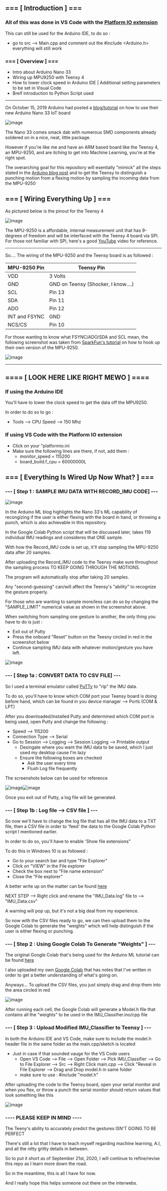 ## === [ Introduction ] === 

### All of this was done in VS Code with the [Platform IO extension](https://platformio.org/platformio-ide)

This can still be used for the Arduino IDE, to do so :
 * go to src --> Main.cpp and comment out the #include <Arduino.h> everything will still work

### === [ Overview ] ===
* Intro about Arduino Nano 33
* Wiring up MPU9250 with Teensy 4
* How to lower clock speed in Arduino IDE | Additional setting parameters to be set in Visual Code
* Breif introduction to Python Script used

 -----------
 
On October 15, 2019 Arduino had posted a [blog/tutorial](https://blog.arduino.cc/2019/10/15/get-started-with-machine-learning-on-arduino/) on how to use their new Arduino Nano 33 IoT board
 
![image](https://user-images.githubusercontent.com/39348633/93692108-9dfecc00-fab4-11ea-9ec8-d777d6c8ebf8.png)
 
The Nano 33 comes smack dab with numerous SMD components already soldered on in a nice, neat, little package.
 
However if you're like me and have an ARM based board like the Teensy 4, an MPU-9250, and are itching to get into Machine Learning, you're at the right spot.
 
The overarching goal for this repository will esentially "mimick" all the steps stated in the [Arduino blog post](https://blog.arduino.cc/2019/10/15/get-started-with-machine-learning-on-arduino/)
and to get the Teensy to distinguish a punching motion from a flexing motion by sampling the incoming data from the MPU-9250
 
## === [ Wiring Everything Up ] === 
 
As pictured below is the pinout for the Teensy 4
 
![image](https://user-images.githubusercontent.com/39348633/93692469-4f9ffc00-fab9-11ea-92a1-0242fd0c7c85.png)
 
The MPU-9250 is a affordable, internal measurement unit that has 9-degrees of freedom and will be interfaced with the Teensy 4 board via SPI. For those not familiar with SPI, here's a good [YouTube](https://www.youtube.com/watch?v=fvOAbDMzoks&ab_channel=GreatScott%21) video for reference.
 
-----------

So.... The wiring of the MPU-9250 and the Teensy board is as followed : 
 
MPU-9250 Pin | Teensy Pin 
------------ | ------------
VDD | 3 Volts
GND | GND on Teensy (Shocker, I know....)
SCL | Pin 13
SDA | Pin 11
ADO | Pin 12
INT and FSYNC | GND
NCS/CS | Pin 10
 
For those wanting to know what FSYNC/ADO/SDA and SCL mean, the following screenshot was taken from [SparkFun's tutorial](https://learn.sparkfun.com/tutorials/mpu-9250-hookup-guide/all) on how to hook up their own version of the MPU-9250.
 
![image](https://user-images.githubusercontent.com/39348633/93692709-07cea400-fabc-11ea-8405-e53f344fe765.png)
 
-----------
 
 ## ==== [ LOOK HERE LIKE RIGHT MEWO ] ====
 
 ### If using the Arduino IDE
 
 You'll have to lower the clock speed to get the data off the MPU9250.
 
 In order to do so to go :
 
  * Tools --> CPU Speed --> 150 Mhz
  
 ### If using VS Code with the Platform IO extension
 
 * Click on your "platformio.ini
 * Make sure the following lines are there, if not, add them :
   * monitor_speed = 115200
   * board_build.f_cpu = 60000000L
 
## === [ Everything Is Wired Up Now What? ] ===

### --- [ Step 1 : SAMPLE IMU DATA WITH RECORD_IMU CODE] ---

![image](https://user-images.githubusercontent.com/39348633/93822988-ad058b80-fc26-11ea-8383-e3c332253ab8.png)

In the Arduino ML blog highlights the Nano 33's ML capability of recongizing if the user is either flexing with the board in hand, or throwing a punch, which is also achievable in this repository. 

In the Google Colab Python script that will be discussed later, takes 119 individual IMU readings and consideres that ONE sample.

With how the Record_IMU code is set up, it'll stop sampling the MPU-9250 data after 20 samples. 

After uploading the Record_IMU code to the Teensy make sure throughout the sampling process TO KEEP GOING THROUGH THE MOTIONS. 

The program will automatically stop after taking 20 samples.

Any "second-guessing" can/will affect the Teensy's "ability" to recognize the gesture properly.

For those who are wanting to sample more/less can do so by changing the "SAMPLE_LIMIT" numerical value as shown in the screenshot above.

When switching from sampling one gesture to another, the only thing you have to do is just :
 * Exit out of Putty
 * Press the onboard "Reset" button on the Teesny circled in red in the screenshot below
 * Continue sampling IMU data with whatever motion/gesture you have left.
 
 ![image](https://user-images.githubusercontent.com/39348633/93826271-80547280-fc2c-11ea-9561-bce5e5fea960.png)


### --- [ Step 1a : CONVERT DATA TO CSV FILE] ---

So I used a terminal emulator called [PuTTy](https://www.chiark.greenend.org.uk/~sgtatham/putty/latest.html) to "rip" the IMU data.

To do so, you'll have to know which COM port your Teensy board is doing before hand, which can be found in you device manager --> Ports (COM & LPT)

After you downloaded/installed Putty and determined which COM port is being used, open Putty and change the following : 

 * Speed --> 115200
 * Connection Type --> Serial
 * Go to Session --> Logging --> Session Logging --> Printable output
   * Desingate where you want the IMU data to be saved, which I just used my desktop cause I'm lazy
   * Ensure the following boxes are checked 
     * Ask the user every time 
     * Flush Log file frequently 
     
 The screenshots below can be used for reference
 
![image](https://user-images.githubusercontent.com/39348633/93729467-2ef3a700-fb8a-11ea-9159-7315c5d26f16.png)![image](https://user-images.githubusercontent.com/39348633/93821435-2bacf980-fc24-11ea-86dd-8e407940872f.png)

Once you exit out of Putty, a log file will be generated.

### --- [ Step 1b : Log file --> CSV file ] ---

So now we'll have to change the log file that has all the IMU data to a TXT file, then a CSV file in order to 'feed' the data to the Google Colab Python script I mentioned earlier.

In order to do so, you'll have to enable 'Show file extensions"

To do this in Windows 10 is as followed :
 * Go to your search bar and type "File Explorer"
 * Click on "VIEW" in the File explorer 
 * Check the box next to "File name extension" 
 * Close the "File explorer"

A better write up on the matter can be found [here](https://support.winzip.com/hc/en-us/articles/115011457948-How-to-configure-Windows-to-show-file-extensions-and-hidden-files)

NEXT STEP --> Right click and rename the "IMU_Data.log" file to --> "IMU_Data.csv" 

A warning will pop up, but it's not a big deal from my experience.

So now with the CSV files ready to go, we can then upload them to the Google Colab to generate the "weights" which will help distinguish if the user is either flexing or punching.

### --- [ Step 2 : Using Google Colab To Generate "Weights" ] ---

The original Google Colab that's being used for the Arduino ML tutorial can be found [here](https://colab.research.google.com/github/arduino/ArduinoTensorFlowLiteTutorials/blob/master/GestureToEmoji/arduino_tinyml_workshop.ipynb) 

I also uploaded my own [Google Colab](https://github.com/Digital1O1/Tensorflow_Teensy_MPU9250/blob/master/Teensy_ML_Script.ipynb) that has notes that I've written in order to get a better understanding of what's going on.

Anyways... To upload the CSV files, you just simply drag and drop them into the area circled in red

![image](https://user-images.githubusercontent.com/39348633/93828362-c3b0e000-fc30-11ea-8596-bc94dc002d5c.png)

After running each cell, the Google Colab will generate a Model.h file that contains all the "weights" to be used in the IMU_Classifier.ino/cpp file

### --- [ Step 3 : Upload Modified IMU_Classifier to Teensy ] ---

In both the Arduino IDE and VS Code, make sure to include the model.h header file in the same folder as the main.cpp/sketch is located
 * Just in case if that sounded vauge for the VS Code users
   * Open VS Code --> File --> Open Folder --> Pick IMU_Classifier --> Go to File Explorer --> Src --> Right Click main.cpp --> Click "Reveal in File Explorer --> Drag and Drop      model.h in same folder
   * make sure to use : #include "model.h"
   
After uploading the code to the Teensy board, open your serial monitor and when you flex, or throw a punch the serial monitor should return values that look something like this

![image](https://user-images.githubusercontent.com/39348633/93834049-22ca2100-fc40-11ea-8ce9-1a182ddc0444.png)

### ---- PLEASE KEEP IN MIND ----

The Teeny's ability to accurately predict the gestures ISN'T GOING TO BE PERFECT

There's still a lot that I have to teach myself regarding machine learning, A.I, and all the nitty gritty details in between.

So to put it short as of September 21st, 2020, I will continue to refine/revise this repo as I learn more down the road.

So in the meantime, this is all I have for now.

And I really hope this helps someone out there on the interwebs.
